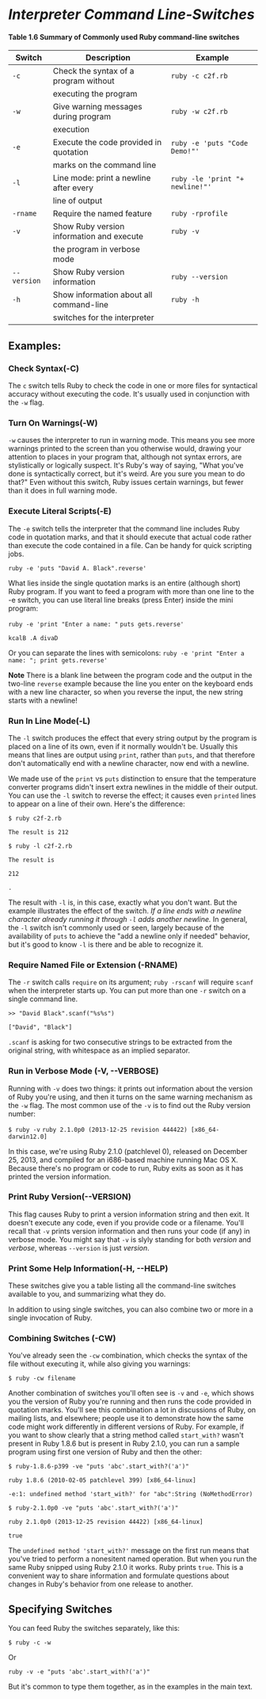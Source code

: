# **_Interpreter Command Line-Switches_** #

#### Table 1.6 Summary of Commonly used Ruby command-line switches
|    Switch       |        Description                       |         Example                  |
|-----------------|------------------------------------------|----------------------------------|
| `-c`            |     Check the syntax of a program without|      `ruby -c c2f.rb`            |
|                 |    executing the program                 |                                  |
| `-w`            |     Give warning messages during program |       `ruby -w c2f.rb`             |
|                 |     execution                            |                                  |
| `-e`              |   Execute the code provided in quotation |     `ruby -e 'puts "Code Demo!"'`  |
|                 |     marks on the command line            |                                  |
| `-l`              |   Line mode: print a newline after every |    `ruby -le 'print "+ newline!"'` |
|                 |     line of output                       |                                  |
| `-rname`          |      Require the named feature           |       `ruby -rprofile`             |
| `-v`              | Show Ruby version information and execute|    `ruby -v`                       |
|                 |     the program in verbose mode          |                                  |
| `--version`       |      Show Ruby version information       |           `ruby --version`         |
| `-h`              |  Show information about all command-line |    `ruby -h`                       |
|                 |     switches for the interpreter         |                                  |

## Examples: ##


### **Check Syntax(-C)** ###

The `c` switch tells Ruby to check the code in one or more files for syntactical accuracy without executing the code. It's usually used in conjunction with the `-w` flag.

### **Turn On Warnings(-W)** ###
`-w` causes the interpreter to run in warning mode. This means you see more warnings printed to the screen than you otherwise would, drawing your attention to places in your program that, although not syntax errors, are stylistically or logically suspect. It's Ruby's way of saying, "What you've done is syntactically correct, but it's weird. Are you sure you mean to do that?" Even without this switch, Ruby issues certain warnings, but fewer than it does in full warning mode.

### **Execute Literal Scripts(-E)** ###
The  `-e` switch tells the interpreter that the command line includes Ruby code in quotation marks, and that it should execute that actual code rather than execute the code contained in a file. Can be handy for quick scripting jobs.

`ruby -e 'puts "David A. Black".reverse'`

What lies inside the single quotation marks is an entire (although short) Ruby program.
If you want to feed a program with more than one line to the -e switch, you can use literal line
breaks (press Enter) inside the mini program:

`ruby -e 'print "Enter a name: "`
`puts gets.reverse'`

`kcalB .A divaD`

Or you can separate the lines with semicolons:
`ruby -e 'print "Enter a name: "; print gets.reverse'`

**Note** There is a blank line between the program code and the output in the two-line `reverse` example because
the line you enter on the keyboard ends with a new line character, so when you reverse the input, the new string
starts with a newline!

### **Run In Line Mode(-L)** ###
The `-l` switch produces the effect that every string output by the program is placed on a line of its own, even if it normally wouldn't be. Usually this means that lines are output using `print`, rather than `puts`, and that therefore don't automatically end with a newline character, now end with a newline.

We made use of the `print` vs `puts` distinction to ensure that the temperature converter programs didn't insert extra newlines in the middle of their output. You can use the `-l` switch to reverse the effect; it causes even `printed` lines to appear on a line of their own. Here's the difference:

`$ ruby c2f-2.rb`

`The result is 212`

`$ ruby -l c2f-2.rb`

`The result is`

`212`

`.`

The result with `-l` is, in this case, exactly what you don't want. But the example illustrates the effect of the switch.
*If a line ends with a newline character already running it through `-l` adds another newline.* In general, the `-l` switch isn't commonly used or seen, largely because of the availability of `puts` to achieve the "add a newline only if needed" behavior, but it's good to know `-l` is there and be able to recognize it.

### **Require Named File or Extension (-RNAME)** ###
The `-r` switch calls `require` on its argument; `ruby -rscanf` will require `scanf` when the interpreter starts up. You can put more than one `-r` switch on a single command line.

`>> "David Black".scanf("%s%s")`

`["David", "Black"]`

`.scanf` is asking for two consecutive strings to be extracted from the original string, with whitespace as an implied separator.

### **Run in Verbose Mode (-V, --VERBOSE)** ###
Running with `-v` does two things: it prints out information about the version of Ruby you're using, and then it turns on the same warning mechanism as the `-w` flag. The most common use of the `-v` is to find out the Ruby version number:

`$ ruby -v`
`ruby 2.1.0p0 (2013-12-25 revision 444422) [x86_64-darwin12.0]`

In this case, we're using Ruby 2.1.0 (patchlevel 0), released on December 25, 2013, and compiled for an i686-based machine running Mac OS X. Because there's no program or code to run, Ruby exits as soon as it has printed the version information.

### **Print Ruby Version(--VERSION)** ###
This flag causes Ruby to print a version information string and then exit. It doesn't execute any code, even if you provide code or a filename. You'll recall that `-v` prints version information and then runs your code (if any) in verbose mode. You might say that `-v` is slyly standing for both *version* and *verbose*, whereas `--version` is just *version*.

### **Print Some Help Information(-H, --HELP)** ###
These switches give you a table listing all the command-line switches available to you, and summarizing what they do.

In addition to using single switches, you can also combine two or more in a single invocation of Ruby.

### **Combining Switches (-CW)** ###
You've already seen the `-cw` combination, which checks the syntax of the file without executing it, while also giving you warnings:

`$ ruby -cw filename`

Another combination of switches you'll often see is `-v` and `-e`, which shows you the version of Ruby you're running and then runs the code provided in quotation marks. You'll see this combination a lot in discussions of Ruby, on mailing lists, and elsewhere; people use it to demonstrate how the same code might work differently in different versions of Ruby. For example, if you want to show clearly that a string method called `start_with?` wasn't present in Ruby 1.8.6 but is present in Ruby 2.1.0, you can run a sample program using first one version of Ruby and then the other:

`$ ruby-1.8.6-p399 -ve "puts 'abc'.start_with?('a')"`

`ruby 1.8.6 (2010-02-05 patchlevel 399) [x86_64-linux]`

`-e:1: undefined method 'start_with?' for "abc":String (NoMethodError)`

`$ ruby-2.1.0p0 -ve "puts 'abc'.start_with?('a')"`

`ruby 2.1.0p0 (2013-12-25 revision 44422) [x86_64-linux]`

`true`

The `undefined method 'start_with?'` message on the first run means that you've tried to perform a nonesitent named operation. But when you run the same Ruby snipped using Ruby 2.1.0 it works. Ruby prints `true`. This is a convenient way to share information and formulate questions about changes in Ruby's behavior from one release to another.

## **Specifying Switches** ##
You can feed Ruby the switches separately, like this:

`$ ruby -c -w`

Or

`ruby -v -e "puts 'abc'.start_with?('a')" `

But it's common to type them together, as in the examples in the main text.
